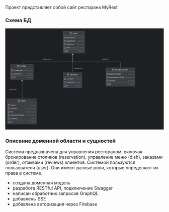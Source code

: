 
Проект представляет собой сайт ресторана MyRest

### Схема БД
![Схема](./myrest.png)

### Описание доменной области и сущностей

Система предназначена для управления рестораном, включая бронирование столиков (reservation), управление меню (dish), заказами (order), отзывами (reviews) клиентов. Системой пользуются пользователи (user). Они имеют разные роли, которые определяют их права в системе.   

- cоздана доменная модель
- разработа RESTful API, подключение Swagger
- написан обработчик запросов GraphQL
- добавлены SSE
- добавлена авторизация через Firebase

